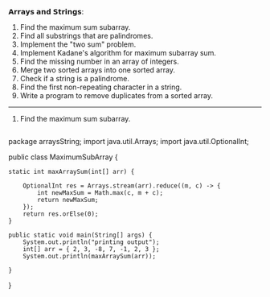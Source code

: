 𝗔𝗿𝗿𝗮𝘆𝘀 𝗮𝗻𝗱 𝗦𝘁𝗿𝗶𝗻𝗴𝘀:
1. Find the maximum sum subarray.
2. Find all substrings that are palindromes.
3. Implement the "two sum" problem.
4. Implement Kadane's algorithm for maximum subarray sum.
5. Find the missing number in an array of integers.
6. Merge two sorted arrays into one sorted array.
7. Check if a string is a palindrome.
8. Find the first non-repeating character in a string.
9. Write a program to remove duplicates from a sorted array.

---
1. Find the maximum sum subarray.
   ```
package arraysString;
import java.util.Arrays;
import java.util.OptionalInt;

public class MaximumSubArray {

	static int maxArraySum(int[] arr) {

		OptionalInt res = Arrays.stream(arr).reduce((m, c) -> {
			int newMaxSum = Math.max(c, m + c);
			return newMaxSum;
		});
		return res.orElse(0);
	}

	public static void main(String[] args) {
		System.out.println("printing output");
		int[] arr = { 2, 3, -8, 7, -1, 2, 3 };
		System.out.println(maxArraySum(arr));

	}
}

```


